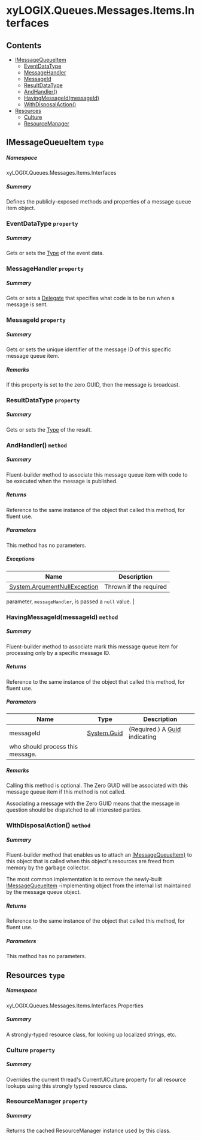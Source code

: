 <a name='assembly'></a>
# xyLOGIX.Queues.Messages.Items.Interfaces

## Contents

- [IMessageQueueItem](#T-xyLOGIX-Queues-Messages-Items-Interfaces-IMessageQueueItem 'xyLOGIX.Queues.Messages.Items.Interfaces.IMessageQueueItem')
  - [EventDataType](#P-xyLOGIX-Queues-Messages-Items-Interfaces-IMessageQueueItem-EventDataType 'xyLOGIX.Queues.Messages.Items.Interfaces.IMessageQueueItem.EventDataType')
  - [MessageHandler](#P-xyLOGIX-Queues-Messages-Items-Interfaces-IMessageQueueItem-MessageHandler 'xyLOGIX.Queues.Messages.Items.Interfaces.IMessageQueueItem.MessageHandler')
  - [MessageId](#P-xyLOGIX-Queues-Messages-Items-Interfaces-IMessageQueueItem-MessageId 'xyLOGIX.Queues.Messages.Items.Interfaces.IMessageQueueItem.MessageId')
  - [ResultDataType](#P-xyLOGIX-Queues-Messages-Items-Interfaces-IMessageQueueItem-ResultDataType 'xyLOGIX.Queues.Messages.Items.Interfaces.IMessageQueueItem.ResultDataType')
  - [AndHandler()](#M-xyLOGIX-Queues-Messages-Items-Interfaces-IMessageQueueItem-AndHandler-System-Delegate- 'xyLOGIX.Queues.Messages.Items.Interfaces.IMessageQueueItem.AndHandler(System.Delegate)')
  - [HavingMessageId(messageId)](#M-xyLOGIX-Queues-Messages-Items-Interfaces-IMessageQueueItem-HavingMessageId-System-Guid- 'xyLOGIX.Queues.Messages.Items.Interfaces.IMessageQueueItem.HavingMessageId(System.Guid)')
  - [WithDisposalAction()](#M-xyLOGIX-Queues-Messages-Items-Interfaces-IMessageQueueItem-WithDisposalAction-System-Action{xyLOGIX-Queues-Messages-Items-Interfaces-IMessageQueueItem}- 'xyLOGIX.Queues.Messages.Items.Interfaces.IMessageQueueItem.WithDisposalAction(System.Action{xyLOGIX.Queues.Messages.Items.Interfaces.IMessageQueueItem})')
- [Resources](#T-xyLOGIX-Queues-Messages-Items-Interfaces-Properties-Resources 'xyLOGIX.Queues.Messages.Items.Interfaces.Properties.Resources')
  - [Culture](#P-xyLOGIX-Queues-Messages-Items-Interfaces-Properties-Resources-Culture 'xyLOGIX.Queues.Messages.Items.Interfaces.Properties.Resources.Culture')
  - [ResourceManager](#P-xyLOGIX-Queues-Messages-Items-Interfaces-Properties-Resources-ResourceManager 'xyLOGIX.Queues.Messages.Items.Interfaces.Properties.Resources.ResourceManager')

<a name='T-xyLOGIX-Queues-Messages-Items-Interfaces-IMessageQueueItem'></a>
## IMessageQueueItem `type`

##### Namespace

xyLOGIX.Queues.Messages.Items.Interfaces

##### Summary

Defines the publicly-exposed methods and properties of a message
queue item object.

<a name='P-xyLOGIX-Queues-Messages-Items-Interfaces-IMessageQueueItem-EventDataType'></a>
### EventDataType `property`

##### Summary

Gets or sets the [Type](http://msdn.microsoft.com/query/dev14.query?appId=Dev14IDEF1&l=EN-US&k=k:System.Type 'System.Type') of the event data.

<a name='P-xyLOGIX-Queues-Messages-Items-Interfaces-IMessageQueueItem-MessageHandler'></a>
### MessageHandler `property`

##### Summary

Gets or sets a [Delegate](http://msdn.microsoft.com/query/dev14.query?appId=Dev14IDEF1&l=EN-US&k=k:System.Delegate 'System.Delegate') that specifies what
code is to be run when a message is sent.

<a name='P-xyLOGIX-Queues-Messages-Items-Interfaces-IMessageQueueItem-MessageId'></a>
### MessageId `property`

##### Summary

Gets or sets the unique identifier of the message ID of this specific
message queue item.

##### Remarks

If this property is set to the zero GUID, then the message is
broadcast.

<a name='P-xyLOGIX-Queues-Messages-Items-Interfaces-IMessageQueueItem-ResultDataType'></a>
### ResultDataType `property`

##### Summary

Gets or sets the [Type](http://msdn.microsoft.com/query/dev14.query?appId=Dev14IDEF1&l=EN-US&k=k:System.Type 'System.Type') of the result.

<a name='M-xyLOGIX-Queues-Messages-Items-Interfaces-IMessageQueueItem-AndHandler-System-Delegate-'></a>
### AndHandler() `method`

##### Summary

Fluent-builder method to associate this message queue item with code
to be executed when the message is published.

##### Returns

Reference to the same instance of the object that called this method,
for fluent use.

##### Parameters

This method has no parameters.

##### Exceptions

| Name | Description |
| ---- | ----------- |
| [System.ArgumentNullException](http://msdn.microsoft.com/query/dev14.query?appId=Dev14IDEF1&l=EN-US&k=k:System.ArgumentNullException 'System.ArgumentNullException') | Thrown if the required
parameter, `messageHandler`, is passed a
`null` value. |

<a name='M-xyLOGIX-Queues-Messages-Items-Interfaces-IMessageQueueItem-HavingMessageId-System-Guid-'></a>
### HavingMessageId(messageId) `method`

##### Summary

Fluent-builder method to associate mark this message queue item for
processing only by a specific message ID.

##### Returns

Reference to the same instance of the object that called this method,
for fluent use.

##### Parameters

| Name | Type | Description |
| ---- | ---- | ----------- |
| messageId | [System.Guid](http://msdn.microsoft.com/query/dev14.query?appId=Dev14IDEF1&l=EN-US&k=k:System.Guid 'System.Guid') | (Required.) A [Guid](http://msdn.microsoft.com/query/dev14.query?appId=Dev14IDEF1&l=EN-US&k=k:System.Guid 'System.Guid') indicating
who should process this message. |

##### Remarks

Calling this method is optional. The Zero GUID will be associated
with this message queue item if this method is not called.



Associating a message with the Zero GUID means that the message in question
should be dispatched to all interested parties.

<a name='M-xyLOGIX-Queues-Messages-Items-Interfaces-IMessageQueueItem-WithDisposalAction-System-Action{xyLOGIX-Queues-Messages-Items-Interfaces-IMessageQueueItem}-'></a>
### WithDisposalAction() `method`

##### Summary

Fluent-builder method that enables us to attach an
[IMessageQueueItem}](http://msdn.microsoft.com/query/dev14.query?appId=Dev14IDEF1&l=EN-US&k=k:System.Action 'System.Action{xyLOGIX.Queues.Messages.Interfaces.IMessageQueueItem}')
to this object that is called when this object's resources are freed from
memory by the garbage collector.



The most common implementation is to remove the newly-built
[IMessageQueueItem](#T-xyLOGIX-Queues-Messages-Interfaces-IMessageQueueItem 'xyLOGIX.Queues.Messages.Interfaces.IMessageQueueItem')
-implementing object from the internal list maintained by the message queue
object.

##### Returns

Reference to the same instance of the object that called this method,
for fluent use.

##### Parameters

This method has no parameters.

<a name='T-xyLOGIX-Queues-Messages-Items-Interfaces-Properties-Resources'></a>
## Resources `type`

##### Namespace

xyLOGIX.Queues.Messages.Items.Interfaces.Properties

##### Summary

A strongly-typed resource class, for looking up localized strings, etc.

<a name='P-xyLOGIX-Queues-Messages-Items-Interfaces-Properties-Resources-Culture'></a>
### Culture `property`

##### Summary

Overrides the current thread's CurrentUICulture property for all resource lookups using this strongly typed resource class.

<a name='P-xyLOGIX-Queues-Messages-Items-Interfaces-Properties-Resources-ResourceManager'></a>
### ResourceManager `property`

##### Summary

Returns the cached ResourceManager instance used by this class.
